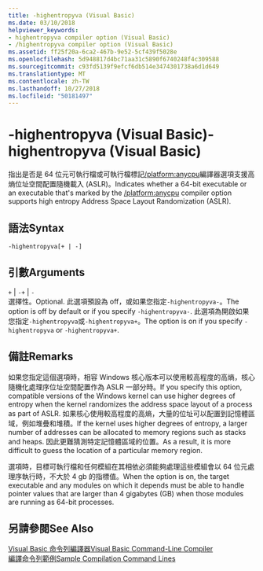 ```yaml
---
title: -highentropyva (Visual Basic)
ms.date: 03/10/2018
helpviewer_keywords:
- highentropyva compiler option (Visual Basic)
- /highentropyva compiler option (Visual Basic)
ms.assetid: ff25f20a-6ca2-467b-9e52-5cf439f5028e
ms.openlocfilehash: 5d948817d4bc71aa31c5890f6740248f4c309588
ms.sourcegitcommit: c93fd5139f9efcf6db514e3474301738a6d1d649
ms.translationtype: MT
ms.contentlocale: zh-TW
ms.lasthandoff: 10/27/2018
ms.locfileid: "50181497"
---
```

# <a name="-highentropyva-visual-basic"></a><span data-ttu-id="b674f-102">-highentropyva (Visual Basic)</span><span class="sxs-lookup"><span data-stu-id="b674f-102">-highentropyva (Visual Basic)</span></span>
<span data-ttu-id="b674f-103">指出是否是 64 位元可執行檔或可執行檔標記[/platform:anycpu](../../../visual-basic/reference/command-line-compiler/platform.md)編譯器選項支援高熵位址空間配置隨機載入 (ASLR)。</span><span class="sxs-lookup"><span data-stu-id="b674f-103">Indicates whether a 64-bit executable or an executable that's marked by the [/platform:anycpu](../../../visual-basic/reference/command-line-compiler/platform.md) compiler option supports high entropy Address Space Layout Randomization (ASLR).</span></span>  
  
## <a name="syntax"></a><span data-ttu-id="b674f-104">語法</span><span class="sxs-lookup"><span data-stu-id="b674f-104">Syntax</span></span>  
  
```  
-highentropyva[+ | -]  
```  
  
## <a name="arguments"></a><span data-ttu-id="b674f-105">引數</span><span class="sxs-lookup"><span data-stu-id="b674f-105">Arguments</span></span>  
 <span data-ttu-id="b674f-106">`+` &#124; `-`</span><span class="sxs-lookup"><span data-stu-id="b674f-106">`+` &#124; `-`</span></span>  
 <span data-ttu-id="b674f-107">選擇性。</span><span class="sxs-lookup"><span data-stu-id="b674f-107">Optional.</span></span> <span data-ttu-id="b674f-108">此選項預設為 off，或如果您指定`-highentropyva-`。</span><span class="sxs-lookup"><span data-stu-id="b674f-108">The option is off by default or if you specify `-highentropyva-`.</span></span> <span data-ttu-id="b674f-109">此選項為開啟如果您指定`-highentropyva`或`-highentropyva+`。</span><span class="sxs-lookup"><span data-stu-id="b674f-109">The option is on if you specify `-highentropyva` or `-highentropyva+`.</span></span>  
  
## <a name="remarks"></a><span data-ttu-id="b674f-110">備註</span><span class="sxs-lookup"><span data-stu-id="b674f-110">Remarks</span></span>  
 <span data-ttu-id="b674f-111">如果您指定這個選項時，相容 Windows 核心版本可以使用較高程度的高熵，核心隨機化處理序位址空間配置作為 ASLR 一部分時。</span><span class="sxs-lookup"><span data-stu-id="b674f-111">If you specify this option, compatible versions of the Windows kernel can use higher degrees of entropy when the kernel randomizes the address space layout of a process as part of ASLR.</span></span> <span data-ttu-id="b674f-112">如果核心使用較高程度的高熵，大量的位址可以配置到記憶體區域，例如堆疊和堆積。</span><span class="sxs-lookup"><span data-stu-id="b674f-112">If the kernel uses higher degrees of entropy, a larger number of addresses can be allocated to memory regions such as stacks and heaps.</span></span> <span data-ttu-id="b674f-113">因此更難猜測特定記憶體區域的位置。</span><span class="sxs-lookup"><span data-stu-id="b674f-113">As a result, it is more difficult to guess the location of a particular memory region.</span></span>  
  
 <span data-ttu-id="b674f-114">選項時，目標可執行檔和任何模組在其相依必須能夠處理這些模組會以 64 位元處理序執行時，不大於 4 gb 的指標值。</span><span class="sxs-lookup"><span data-stu-id="b674f-114">When the option is on, the target executable and any modules on which it depends must be able to handle pointer values that are larger than 4 gigabytes (GB) when those modules are running as 64-bit processes.</span></span>  
  
## <a name="see-also"></a><span data-ttu-id="b674f-115">另請參閱</span><span class="sxs-lookup"><span data-stu-id="b674f-115">See Also</span></span>  
 [<span data-ttu-id="b674f-116">Visual Basic 命令列編譯器</span><span class="sxs-lookup"><span data-stu-id="b674f-116">Visual Basic Command-Line Compiler</span></span>](../../../visual-basic/reference/command-line-compiler/index.md)  
 [<span data-ttu-id="b674f-117">編譯命令列範例</span><span class="sxs-lookup"><span data-stu-id="b674f-117">Sample Compilation Command Lines</span></span>](../../../visual-basic/reference/command-line-compiler/sample-compilation-command-lines.md)
